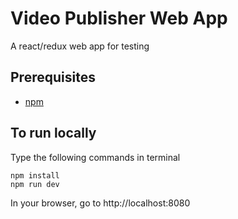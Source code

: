 # Video Publisher Web App
A react/redux web app for testing

## Prerequisites
- [npm](https://nodejs.org/en/download/)

## To run locally
Type the following commands in terminal

```
npm install
npm run dev
```

In your browser, go to http://localhost:8080
